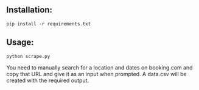 ## Installation:

```
pip install -r requirements.txt
```

## Usage:

```
python scrape.py
```

You need to manually search for a location and dates on booking.com and copy that URL and give it as an input when prompted. A data.csv will be created with the required output.
